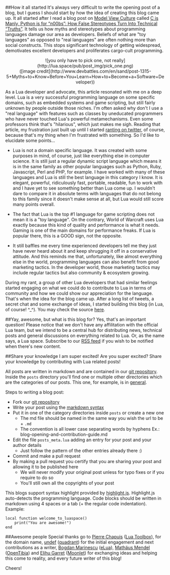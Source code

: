 ##How it all started
It's always very difficult to write the opening post of a blog, but I guess I should start by how the idea of creating this blog came up. It all started after I read a blog post on [Model View Culture](https://modelviewculture.com) called [C is Manly, Python is for “n00bs”: How False Stereotypes Turn Into Technical “Truths”](https://modelviewculture.com/pieces/c-is-manly-python-is-for-n00bs-how-false-stereotypes-turn-into-technical-truths). It tells us how myths and stereotypes about programming languages damage our area as developers. Beliefs of what are "toy languages" as opposed to "real languages" are often nothing more than social constructs. This stops significant technology of getting widespread, demotivates excellent developers and proliferates cargo-cult programming. 

<center>
![you only have to pick one, not really](http://lua.space/pub/post_img/pick_one.png)
</center>

<center>
([image credit](http://www.devbattles.com/en/sand/post-1315-5+Myths+to+Know+Before+You+Learn+How+to+Become+a+Software+Developer))
</center>

As a Lua developer and advocate, this article resonated with me on a deep level. Lua is a very successful programming language on some specific domains, such as embedded systems and game scripting, but still fairly unknown by people outside those niches. I'm often asked why don't I use a "real language" with features such as classes by uneducated programmers who have never touched Lua's powerful metamechanisms. Even some professors think that's "hilarious", which just makes me sigh. Reading that article, my frustration just built up until I started [ranting on twitter](https://twitter.com/etiene_d/status/673850335191003136), of course, because that's my thing when I'm frustrated with something. So I'd like to elucidate some points...

* Lua is not a domain specific language. It was created with some purposes in mind, of course, just like everything else in computer science. It is still just a regular dynamic script language which means it is in the same family as other popular languages such as Python, Ruby, Javascript, Perl and PHP, for example. I have worked with many of these languages and Lua is still the best language in this category I know. It is elegant, powerful, ridiculously fast, portable, readable, fun to work with and I have yet to see something better than Lua come up. I wouldn't dare to compare it in absolute terms with languages that do not belong to this family since it doesn't make sense at all, but Lua would still score many points overall. 

* The fact that Lua is the top #1 language for game scripting does not mean it is a "toy language". On the contrary, World of Warcraft uses Lua exactly because this kind of quality and performance is what it needs. Gaming is one of the main domains for performance freaks. If Lua is popular there, this is a GOOD sign, not the opposite.

* It still baffles me every time experienced developers tell me they just have never heard about it and keep shrugging it off in a conservative attitude. And this reminds me that, unfortunately, like almost everything else in the world, programming languages can also benefit from good marketing tactics. In the developer world, those marketing tactics may include regular tactics but also community & ecosystem growing.  

During my rant, a group of other Lua developers that had similar feelings started engaging on what we could do to contribute to Lua in terms of community and how we could show our appreciation for the language. That's when the idea for the blog came up. After a long list of tweets, a secret chat and some exchange of ideas, I started building this blog (in Lua, of course! ^_^). You may check the source [here](https://github.com/Etiene/lua.space). 

##Yay, awesome, but what is this blog for?
Yes, that's an important question! Please notice that we don't have any affilitation with the official Lua team, but we intend to be a central hub for distributing news, technical posts and general discussions on everything related to Lua. Or, as the name says, a Lua space. Subscribe to our [RSS feed](http://feeds.feedburner.com/Luaspace) if you wish to be notified when there's new content.

##Share your knowledge
I am super excited! Are you super excited? Share your knowledge by contributing with Lua related posts! 

All posts are written in markdown and are contained in our [git repository](https://github.com/Etiene/lua.space). Inside the `posts` directory you'll find one or multiple other directories which are the categories of our posts. This one, for example, is in [general](https://github.com/Etiene/lua.space/tree/master/posts/general).  

Steps to writing a blog post:

- Fork our [git repository](https://github.com/Etiene/lua.space)
- Write your post using the [markdown syntax](https://help.github.com/articles/markdown-basics/)
- Put it in one of the category directories inside `posts` or create a new one
     -  The md file should be named in the same way you wish the url to be + `.md`
     -  The convention is all lower case separating words by hyphens Ex.: blog-opening-and-contribution-guide.md
- Edit the file `posts_meta.lua` adding an entry for your post and your author details
     -  Just follow the pattern of the other entries already there :)
- Commit and make a pull request
- By making a pull request you certify that you are sharing your post and allowing it to be published here
     -  We will never modify your original post unless for typo fixes or if you require to do so 
     -  You'll still own all the copyrights of your post


This blogs support syntax highlight provided by [highlight.js](http://highlightjs.org). Highlight.js auto-detects the programming language. Code blocks should be written in markdown using 4 spaces or a tab (+ the regular code indentation). Example:

	local function welcome_to_luaspace()
		print("You are awesome!")
	end

##Awesome people
Special thanks go to [Pierre Chapuis](https://twitter.com/pchapuis) ([Lua Toolbox](https://lua-toolbox.com/)), for the domain name, [undef](https://twitter.com/undefdev) ([quadrant](http://quadrantgame.com/)) for the initial engagement and next contributions as a writer, [Bogdan Marinescu](https://twitter.com/bogdanm78) ([eLua](http://eluaproject.net)), [Mathäus Mendel](https://twitter.com/mathausmendel) ([OpenTibia](https://github.com/opentibia/ )) and [Elihu Garret](https://twitter.com/Mr_Auk) ([Moonlet](https://github.com/elihugarret/Moonlet)) for exchanging ideas and helping this come to reality, and every future writer of this blog!

Cheers!
